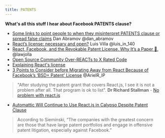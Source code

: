 ```yaml
---
title: PATENTS
---
```


**What's all this stuff I hear about Facebook PATENTS clause?**

* [Some links to point people to when they misinterpret PATENTS clause or spread false claims](https://gist.github.com/gaearon/df0c4025e67399af72786d7ac7c819cc) Dan Abramov @dan_abramov
* [React’s license: necessary and open?](http://lu.is/blog/2016/10/31/reacts-license-necessary-and-open) Luis Villa @luis_in_140
* [React, Facebook, and the Revokable Patent License. Why It’s a Paper 🐯.](https://medium.com/@dwalsh.sdlr/react-facebook-and-the-revokable-patent-license-why-its-a-paper-25c40c50b562) @lawjolla
* [Open Source Community Over-REACTs to X Rated Code](https://heathermeeker.com/2017/08/19/open-source-community-over-reacts-to-x-rated-code/amp)
* [Explaining React's license](https://code.facebook.com/posts/112130496157735/explaining-react-s-license)
* [3 Points to Consider before Migrating Away from React Because of Facebook’s ‘BSD+ Patent’ License](https://medium.com/@ArielR_IP/3-points-to-consider-before-migrating-away-from-react-because-of-facebooks-bsd-patent-license-b4a32562d268) @ArielR_IP

> "After studying the patent grant that covers React.js, I see it is not a problem after all.  That program is ok to list". **Dr Richard Stallman** - [ No problem with react.js](https://lists.gnu.org/archive/html/directory-discuss/2017-01/msg00025.html)

* [Automattic Will Continue to Use React.js in Calypso Despite Patent Clause](https://wptavern.com/automattic-will-continue-to-use-react-js-in-calypso-despite-patent-clause)

> According to Sieminski, “The companies with the greatest concern are those that have large patent portfolios and engage in offensive patent litigation, especially against Facebook.”



